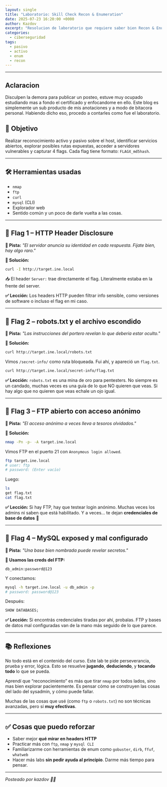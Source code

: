 ```yaml
---
layout: single
title: "Laboratorio: Skill Check Recon & Enumeration"
date: 2025-07-23 16:20:00 +0000
author: Kazdov
excerpt: "Resolucion de laboratorio que requiere saber bien Recon & Enumeration"
categories:
  - ciberseguridad
tags:
  - pasivo
  - activo
  - enum
  - recon
---
```


---
## Aclaracion

Disculpen la demora para publicar un posteo, estuve muy ocupado estudiando mas a fondo el certificado y enfocandome en ello. Este blog es simplemente un sub producto de mis anotaciones y a modo de bitacora personal. Habiendo dicho eso, procedo a contarles como fue el laboratorio.

## 🎯 Objetivo

Realizar reconocimiento activo y pasivo sobre el host, identificar servicios abiertos, explorar posibles rutas expuestas, acceder a servidores vulnerables y capturar 4 flags.
Cada flag tiene formato: `FLAGX_md5hash`.

---

## 🛠️ Herramientas usadas

- `nmap`
- `ftp`
- `curl`
- `mysql` (CLI)
- Explorador web
- Sentido común y un poco de darle vuelta a las cosas.

---

## 🏁 Flag 1 – HTTP Header Disclosure

**🧩 Pista:**
*"El servidor anuncia su identidad en cada respuesta. Fijate bien, hay algo raro."*

**📌 Solución:**

```bash
curl -I http://target.ine.local
```

📥 El header `Server:` trae directamente el flag.
Literalmente estaba en la frente del server.

**✅ Lección:**
Los headers HTTP pueden filtrar info sensible, como versiones de software o incluso el flag en mi caso.

---

## 🏁 Flag 2 – robots.txt y el archivo escondido

**🧩 Pista:**
*"Las instrucciones del portero revelan lo que debería estar oculto."*

**📌 Solución:**

```bash
curl http://target.ine.local/robots.txt
```

Vimos `/secret-info/` como ruta bloqueada. Fui ahí, y apareció un `flag.txt`.

```bash
curl http://target.ine.local/secret-info/flag.txt
```

**✅ Lección:**
`robots.txt` es una mina de oro para pentesters. No siempre es un candado, muchas veces es una guía de lo que NO quieren que veas. Si hay algo que no quieren que veas echale un ojo igual.

---

## 🏁 Flag 3 – FTP abierto con acceso anónimo

**🧩 Pista:**
*"El acceso anónimo a veces lleva a tesoros olvidados."*

**📌 Solución:**

```bash
nmap -Pn -p- -A target.ine.local
```

Vimos FTP en el puerto 21 con `Anonymous login allowed`.

```bash
ftp target.ine.local
# user: ftp
# password: (Enter vacío)
```

Luego:

```bash
ls
get flag.txt
cat flag.txt
```

**✅ Lección:**
Si hay FTP, hay que testear login anónimo.
Muchas veces los admins ni saben que está habilitado.
Y a veces... te dejan **credenciales de base de datos** 👀

---

## 🏁 Flag 4 – MySQL exposed y mal configurado

**🧩 Pista:**
*"Una base bien nombrada puede revelar secretos."*

**📌 Usamos las creds del FTP:**

```text
db_admin:password@123
```

Y conectamos:

```bash
mysql -h target.ine.local -u db_admin -p
# password: password@123
```

Después:

```sql
SHOW DATABASES;
```

**✅ Lección:**
Si encontrás credenciales tiradas por ahí, probalas.
FTP y bases de datos mal configuradas van de la mano más seguido de lo que parece.

---

## 📚 Reflexiones

No todo está en el contenido del curso.
Este lab te pide perseverancia, prueba y error, lógica.
Esto se resuelve **jugando**, **deduciendo**, y **tocando todo** lo que se pueda.

Aprendí que “reconocimiento” es más que tirar `nmap` por todos lados, sino mas bien explorar pacientemente.
Es pensar cómo se construyen las cosas del lado del sysadmin, y cómo puede fallar.

Muchas de las cosas que usé (como `ftp` o `robots.txt`) no son técnicas avanzadas, pero sí **muy efectivas**.

---

## ✅ Cosas que puedo reforzar

- Saber mejor **qué mirar en headers HTTP**
- Practicar más con `ftp`, `nmap` y `mysql CLI`
- Familiarizarme con herramientas de enum como `gobuster`, `dirb`, `ffuf`, `whatweb`
- Hacer más labs **sin pedir ayuda al principio**. Darme más tiempo para pensar.

---

*Posteado por kazdov 🧠💥*
